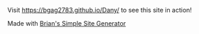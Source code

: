 Visit https://bgag2783.github.io/Dany/ to see this site in action!

Made with [Brian's Simple Site Generator](https://bgag2783.github.io/Generator/)
